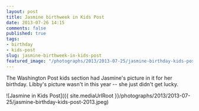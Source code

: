 ```yaml
---
layout: post
title: Jasmine birthweek in Kids Post
date: 2013-07-26 14:15
comments: false
published: true
tags:
- birthday
- kids-post
slug: jasmine-birthweek-in-kids-post
featured_image: "/photographs/2013/2013-07-25/jasmine-birthday-kids-post-2013.jpeg"
---
```

The Washington Post kids section had Jasmine's picture in it for her birthday.  Libby's picture wasn't in this year -- she just didn't get lucky.

![Jasmine in Kids Post]({{ site.mediaUrlRoot }}/photographs/2013/2013-07-25/jasmine-birthday-kids-post-2013.jpeg)
